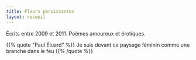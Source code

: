 ```yaml
---
title: Fleurs persistantes
layout: recueil
---
```


Écrits entre 2009 et 2011. Poèmes amoureux et érotiques.

{{% quote "Paul Éluard" %}}
  Je suis devant ce paysage féminin
  comme une branche dans le feu
{{% /quote %}}
